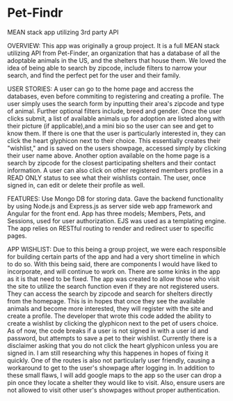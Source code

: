 # Pet-Findr
MEAN stack app utilizing 3rd party API

OVERVIEW: This app was originally a group project. It is a full MEAN stack utilizing API from Pet-Finder, an organization that has a database of all the adoptable animals in the US, and the shelters that house them. We loved the idea of being able to search by zipcode, include filters to narrow your search, and find the perfect pet for the user and their family.

USER STORIES: A user can go to the home page and accress the databases, even before commiting to registering and creating a profile. The user simply uses the search form by inputting their area's zipcode and type of animal. Further optional filters include, breed and gender. Once the user clicks submit, a list of available animals up for adoption are listed along with their picture (if applicable),and a mini bio so the user can see and get to know them. If there is one that the user is particularly interested in, they can click the heart glyphicon next to their choice. This essentially creates their "wishlist," and is saved on the users showpage, accessed simply by clicking their user name above.  Another option available on the home page is a search by zipcode for the closest participating shelters and their contact information. A user can also click on other registered members profiles in a READ ONLY status to see what their wishlists contain. The user, once signed in, can edit or delete their profile as well.

FEATURES: Use Mongo DB for storing data. Gave the backend functionality by using Node.js and Express.js as server side web app framework and Angular for the front end. App has three models; Members, Pets, and Sessions, used for user authorization. EJS was used as a templating engine. The app relies on RESTful routing to render and redirect user to specific pages. 

APP WISHLIST: Due to this being a group project, we were each responsible for building certain parts of the app and had a very short timeline in which to do so. With this being said, there are components I would have liked to incorporate, and will continue to work on. There are some kinks in the app as it is that need to be fixed. The app was created to allow those who visit the site to utilize the search function even if they are not registered users. They can access the search by zipcode and search for shelters directly from the homepage. This is in hopes that once they see the available animals and become more interested, they will register with the site and create a profile. The developer that wrote this code added the ability to create a wishlist by clicking the glyphicon next to the pet of users choice. As of now, the code breaks if a user is not signed in with a user id and password, but attempts to save a pet to their wishlist. Currently there is a disclaimer asking that you do not click the heart glyphicon unless you are signed in. I am still researching why this happenes in hopes of fixing it quickly. One of the routes is also not particularly user friendly, causing a workaround to get to the user's showpage after logging in. In addition to these small flaws, I will add google maps to the app so the user can drop a pin once they locate a shelter they would like to visit. Also, ensure users are not allowed to visit other user's showpages without proper authentication.
